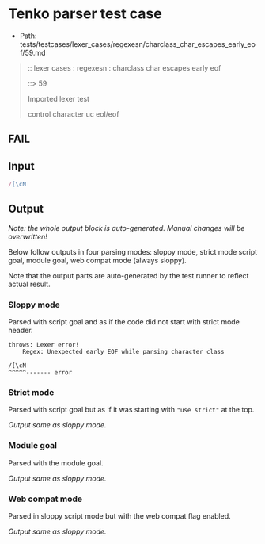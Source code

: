 # Tenko parser test case

- Path: tests/testcases/lexer_cases/regexesn/charclass_char_escapes_early_eof/59.md

> :: lexer cases : regexesn : charclass char escapes early eof
>
> ::> 59
>
> Imported lexer test
>
> control character uc eol/eof

## FAIL

## Input

`````js
/[\cN
`````

## Output

_Note: the whole output block is auto-generated. Manual changes will be overwritten!_

Below follow outputs in four parsing modes: sloppy mode, strict mode script goal, module goal, web compat mode (always sloppy).

Note that the output parts are auto-generated by the test runner to reflect actual result.

### Sloppy mode

Parsed with script goal and as if the code did not start with strict mode header.

`````
throws: Lexer error!
    Regex: Unexpected early EOF while parsing character class

/[\cN
^^^^^------- error
`````

### Strict mode

Parsed with script goal but as if it was starting with `"use strict"` at the top.

_Output same as sloppy mode._

### Module goal

Parsed with the module goal.

_Output same as sloppy mode._

### Web compat mode

Parsed in sloppy script mode but with the web compat flag enabled.

_Output same as sloppy mode._
